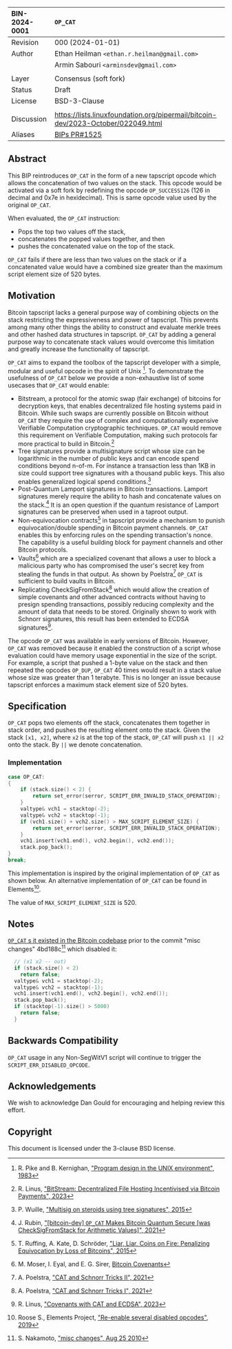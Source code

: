 | BIN-2024-0001 | `OP_CAT`
| :------------ | :-------
| Revision      | 000 (2024-01-01)
| Author        | Ethan Heilman `<ethan.r.heilman@gmail.com>`
|               | Armin Sabouri `<arminsdev@gmail.com>`
| |
| Layer         | Consensus (soft fork)
| Status        | Draft
| License       | BSD-3-Clause
| |
| Discussion    | https://lists.linuxfoundation.org/pipermail/bitcoin-dev/2023-October/022049.html
| Aliases       | [BIPs PR#1525](https://github.com/bitcoin/bips/pull/1525)

## Abstract

This BIP reintroduces `OP_CAT` in the form of a new tapscript opcode which allows the concatenation of two values on the stack. This opcode would be activated via a soft fork by redefining the opcode `OP_SUCCESS126` (126 in decimal and 0x7e in hexidecimal). This is same opcode value used by the original `OP_CAT`.

When evaluated, the `OP_CAT` instruction:
* Pops the top two values off the stack,
* concatenates the popped values together, and then
* pushes the concatenated value on the top of the stack.

`OP_CAT` fails if there are less than two values on the stack or if a concatenated value would have a combined size greater than the maximum script element size of 520 bytes.

## Motivation

Bitcoin tapscript lacks a general purpose way of combining objects on the stack restricting the expressiveness and power of tapscript. This prevents among many other things the ability to construct and evaluate merkle trees and other hashed data structures in tapscript. `OP_CAT` by adding a general purpose way to concatenate stack values would overcome this limitation and greatly increase the functionality of tapscript.

`OP_CAT` aims to expand the toolbox of the tapscript developer with a simple, modular and useful opcode in the spirit of Unix [^PikeKernighan]. To demonstrate the usefulness of `OP_CAT` below we provide a non-exhaustive list of some usecases that `OP_CAT` would enable:

* Bitstream, a protocol for the atomic swap (fair exchange) of bitcoins for decryption keys, that enables decentralized file hosting systems paid in Bitcoin. While such swaps are currently possible on Bitcoin without `OP_CAT` they require the use of complex and computationally expensive Verifiable Computation cryptographic techniques. `OP_CAT` would remove this requirement on Verifiable Computation, making such protocols far more practical to build in Bitcoin.[^LinusBitStream]
* Tree signatures provide a multisignature script whose size can be logarithmic in the number of public keys and can encode spend conditions beyond n-of-m. For instance a transaction less than 1KB in size could support tree signatures with a thousand public keys. This also enables generalized logical spend conditions.[^WuilleTreeSig]
* Post-Quantum Lamport signatures in Bitcoin transactions. Lamport signatures merely require the ability to hash and concatenate values on the stack.[^RubinCATQuantum]
 It is an open question if the quantum resistance of Lamport signatures can be preserved when used in a taproot output.
* Non-equivocation contracts[^RuffingEtAlEquivocation] in tapscript provide a mechanism to punish equivocation/double spending in Bitcoin payment channels. `OP_CAT` enables this by enforcing rules on the spending transaction's nonce. The capability is a useful building block for payment channels and other Bitcoin protocols.
* Vaults[^MoserEtAlCovenants] which are a specialized covenant that allows a user to block a malicious party who has compromised the user's secret key from stealing the funds in that output. As shown by Poelstra[^PoelstraCATTricks2] `OP_CAT` is sufficient to build vaults in Bitcoin.
* Replicating CheckSigFromStack[^PoelstraCATTricks1] which would allow the creation of simple covenants and other advanced contracts without having to presign spending transactions, possibly reducing complexity and the amount of data that needs to be stored. Originally shown to work with Schnorr signatures, this result has been extended to ECDSA signatures[^LinusCovenantsCAT].

The opcode `OP_CAT` was available in early versions of Bitcoin. However, `OP_CAT` was removed because it enabled the construction of a script whose evaluation could have memory usage exponential in the size of the script.
For example, a script that pushed a 1-byte value on the stack and then repeated the opcodes `OP_DUP`, `OP_CAT` 40 times would result in a stack value whose size was greater than 1 terabyte. This is no longer an issue because tapscript enforces a maximum stack element size of 520 bytes.

## Specification

`OP_CAT` pops two elements off the stack, concatenates them together in stack order, and pushes the resulting element onto the stack. Given the stack `[x1, x2]`, where `x2` is at the top of the stack, `OP_CAT` will push `x1 || x2` onto the stack. By `||` we denote concatenation.

### Implementation

```c++
case OP_CAT:
{
    if (stack.size() < 2) {
        return set_error(serror, SCRIPT_ERR_INVALID_STACK_OPERATION);
    }
    valtype& vch1 = stacktop(-2);
    valtype& vch2 = stacktop(-1);
    if (vch1.size() + vch2.size() > MAX_SCRIPT_ELEMENT_SIZE) {
        return set_error(serror, SCRIPT_ERR_INVALID_STACK_OPERATION);
    }
    vch1.insert(vch1.end(), vch2.begin(), vch2.end());
    stack.pop_back();
}
break;
```

This implementation is inspired by the original implementation of `OP_CAT` as shown below. An alternative implementation of `OP_CAT` can be found in Elements[^RooseElements].

The value of `MAX_SCRIPT_ELEMENT_SIZE` is 520.

## Notes

[`OP_CAT` s it existed in the Bitcoin codebase](https://github.com/bitcoin/bitcoin/blob/01cd2fdaf3ac6071304ceb80fb7436ac02b1059e/script.cpp#L381-L393) prior to the commit "misc changes" 4bd188c[^NakamotoMisc] which disabled it:

```c++
  // (x1 x2 -- out)
  if (stack.size() < 2)
    return false;
  valtype& vch1 = stacktop(-2);
  valtype& vch2 = stacktop(-1);
  vch1.insert(vch1.end(), vch2.begin(), vch2.end());
  stack.pop_back();
  if (stacktop(-1).size() > 5000)
    return false;
  }
```

## Backwards Compatibility

`OP_CAT` usage in any Non-SegWitV1 script will continue to trigger the `SCRIPT_ERR_DISABLED_OPCODE`.

## Acknowledgements

We wish to acknowledge Dan Gould for encouraging and helping review this effort.

## Copyright

This document is licensed under the 3-clause BSD license.

[^PikeKernighan]: R. Pike and B. Kernighan, ["Program design in the UNIX environment", 1983](https://harmful.cat-v.org/cat-v/unix_prog_design.pdf)
[^LinusBitStream]: R. Linus, ["BitStream: Decentralized File Hosting Incentivised via Bitcoin Payments", 2023](https://robinlinus.com/bitstream.pdf)
[^WuilleTreeSig]: P. Wuille, ["Multisig on steroids using tree signatures", 2015](https://blog.blockstream.com/en-treesignatures/)
[^RubinCATQuantum]: J. Rubin, ["[bitcoin-dev] `OP_CAT` Makes Bitcoin Quantum Secure [was CheckSigFromStack for Arithmetic Values]", 2021](https://lists.linuxfoundation.org/pipermail/bitcoin-dev/2021-July/019233.html)
[^RuffingEtAlEquivocation]: T. Ruffing, A. Kate, D. Schröder, ["Liar, Liar, Coins on Fire: Penalizing Equivocation by Loss of Bitcoins", 2015](https://citeseerx.ist.psu.edu/viewdoc/download?doi=10.1.1.727.6262&rep=rep1&type=pdf)
[^MoserEtAlCovenants]: M. Moser, I. Eyal, and E. G. Sirer, [Bitcoin Covenants](http://fc16.ifca.ai/bitcoin/papers/MES16.pdf)
[^PoelstraCATTricks2]: A. Poelstra, ["CAT and Schnorr Tricks II", 2021](https://www.wpsoftware.net/andrew/blog/cat-and-schnorr-tricks-ii.html)
[^PoelstraCATTricks1]: A. Poelstra, ["CAT and Schnorr Tricks I", 2021](https://medium.com/blockstream/cat-and-schnorr-tricks-i-faf1b59bd298)
[^LinusCovenantsCAT]: R. Linus, ["Covenants with CAT and ECDSA", 2023](https://gist.github.com/RobinLinus/9a69f5552be94d13170ec79bf34d5e85#file-covenants_cat_ecdsa-md)
[^RooseElements]: Roose S., Elements Project, ["Re-enable several disabled opcodes", 2019](https://github.com/ElementsProject/elements/commit/13e1103abe3e328c5a4e2039b51a546f8be6c60a#diff-a0337ffd7259e8c7c9a7786d6dbd420c80abfa1afdb34ebae3261109d9ae3c19R740-R759)
[^NakamotoMisc]: S. Nakamoto, ["misc changes", Aug 25 2010](https://github.com/bitcoin/bitcoin/commit/4bd188c4383d6e614e18f79dc337fbabe8464c82#diff-27496895958ca30c47bbb873299a2ad7a7ea1003a9faa96b317250e3b7aa1fefR94)
